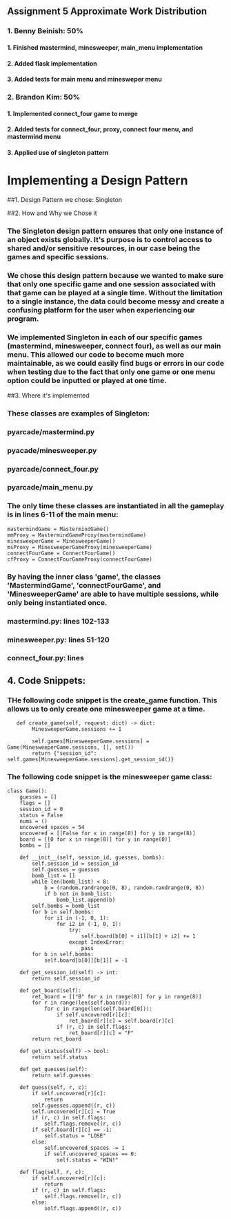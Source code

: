 ## Assignment 5 Approximate Work Distribution
### 1. Benny Beinish: 50%
#### 1.  Finished mastermind, minesweeper, main_menu implementation
#### 2. Added flask implementation
#### 3. Added tests for main menu and minesweper menu

### 2. Brandon Kim: 50%
#### 1. Implemented connect_four game to merge
#### 2. Added tests for connect_four, proxy, connect four menu, and mastermind menu
#### 3. Applied use of singleton pattern

# Implementing a Design Pattern

##1. Design Pattern we chose: Singleton

##2. How and Why we Chose it
### The Singleton design pattern ensures that only one instance of an object exists globally. It's purpose is to control access to shared and/or sensitive resources, in our case being the games and specific sessions.
### We chose this design pattern because we wanted to make sure that only one specific game and one session associated with that game can be played at a single time. Without the limitation to a single instance, the data could become messy and create a confusing platform for the user when experiencing our program.
### We implemented Singleton in each of our specific games (mastermind, minesweeper, connect four), as well as our main menu. This allowed our code to become much more maintainable, as we could easily find bugs or errors in our code when testing due to the fact that only one game or one menu option could be inputted or played at one time.

##3. Where it's implemented
### These classes are examples of Singleton:
### pyarcade/mastermind.py

### pyacade/minesweeper.py

### pyarcade/connect_four.py

### pyarcade/main_menu.py

### The only time these classes are instantiated in all the gameplay is in lines 6-11 of the main menu:

```
mastermindGame = MastermindGame()
mmProxy = MastermindGameProxy(mastermindGame)
minesweeperGame = MinesweeperGame()
msProxy = MinesweeperGameProxy(minesweeperGame)
connectFourGame = ConnectFourGame()
cfProxy = ConnectFourGameProxy(connectFourGame)
```

### By having the inner class 'game', the classes 'MastermindGame', 'connectFourGame', and 'MinesweeperGame' are able to have multiple sessions, while only being instantiated once.

### mastermind.py: lines 102-133
### minesweeper.py: lines 51-120
### connect_four.py: lines 

## 4. Code Snippets:
### THe following code snippet is the create_game function. This allows us to only create one minesweeper game at a time.
```
   def create_game(self, request: dict) -> dict:
        MinesweeperGame.sessions += 1

        self.games[MinesweeperGame.sessions] = Game(MinesweeperGame.sessions, [], set())
        return {"session_id": self.games[MinesweeperGame.sessions].get_session_id()}
```

### The following code snippet is the minesweeper game class:
```
class Game():
    guesses = []
    flags = []
    session_id = 0
    status = False
    nums = ()
    uncovered_spaces = 54
    uncovered = [[False for x in range(8)] for y in range(8)]
    board = [[0 for x in range(8)] for y in range(8)]
    bombs = []

    def __init__(self, session_id, guesses, bombs):
        self.session_id = session_id
        self.guesses = guesses
        bomb_list = []
        while len(bomb_list) < 8:
            b = (random.randrange(0, 8), random.randrange(0, 8))
            if b not in bomb_list:
                bomb_list.append(b)
        self.bombs = bomb_list
        for b in self.bombs:
            for i1 in (-1, 0, 1):
                for i2 in (-1, 0, 1):
                    try:
                        self.board[b[0] + i1][b[1] + i2] += 1
                    except IndexError:
                        pass
        for b in self.bombs:
            self.board[b[0]][b[1]] = -1

    def get_session_id(self) -> int:
        return self.session_id

    def get_board(self):
        ret_board = [["B" for x in range(8)] for y in range(8)]
        for r in range(len(self.board)):
            for c in range(len(self.board[0])):
                if self.uncovered[r][c]:
                    ret_board[r][c] = self.board[r][c]
                if (r, c) in self.flags:
                    ret_board[r][c] = "F"
        return ret_board

    def get_status(self) -> bool:
        return self.status

    def get_guesses(self):
        return self.guesses

    def guess(self, r, c):
        if self.uncovered[r][c]:
            return
        self.guesses.append((r, c))
        self.uncovered[r][c] = True
        if (r, c) in self.flags:
            self.flags.remove((r, c))
        if self.board[r][c] == -1:
            self.status = "LOSE"
        else:
            self.uncovered_spaces -= 1
            if self.uncovered_spaces == 0:
                self.status = "WIN!"

    def flag(self, r, c):
        if self.uncovered[r][c]:
            return
        if (r, c) in self.flags:
            self.flags.remove((r, c))
        else:
            self.flags.append((r, c))
```